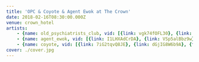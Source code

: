 ```yaml
---
title: 'OPC & Coyote & Agent Ewok at The Crown'
date: 2018-02-16T08:30:00.000Z
venue: crown_hotel
artists:
    - {name: old_psychiatrists_club, vid: [{link: vgk74fOFL30}, {link: KLowXvOqJqs}]}
    - {name: agent_ewok, vid: [{link: I1LHXAdCrDA}, {link: VSp5alBbz9w}]}
    - {name: coyote, vid: [{link: 7iG2tqvQ8JE}, {link: dGjIG8W6b9A}, {title: 'Catatonic Death Trance', link: RlR6B7qXobY}]}
cover: ./cover.jpg
---
```

